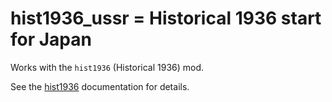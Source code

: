 # hist1936_ussr = Historical 1936 start for Japan

Works with the `hist1936` (Historical 1936) mod.

See the [hist1936](hist1936.md) documentation for details.
